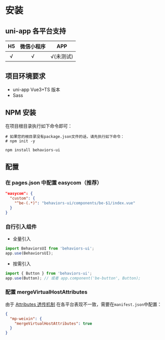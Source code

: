 # 安装

## uni-app 各平台支持

| H5  | 微信小程序 |    APP    |
| :-: | :--------: | :-------: |
|  √  |     √      | √(未测试) |

## 项目环境要求

- uni-app Vue3+TS 版本
- Sass

## NPM 安装

在项目根目录执行如下命令即可：

```shell
# 如果您的根目录没有package.json文件的话，请先执行如下命令：
# npm init -y

npm install behaviors-ui
```

## 配置

### 在 pages.json 中配置 easycom（推荐）

```json
"easycom": {
  "custom": {
    "^be-(.*)": "behaviors-ui/components/be-$1/index.vue"
  }
}
```

### 自行引入组件

- 全量引入

```js
import BehaviorsUI from 'behaviors-ui';
app.use(BehaviorsUI);
```

- 按需引入

```js
import { Button } from 'behaviors-ui';
app.use(Button); // 或者 app.component('be-button', Button);
```

### 配置 mergeVirtualHostAttributes

由于 [Attributes 透传机制](/note#attributes-透传机制) 在各平台表现不一致，需要在`manifest.json`中配置：

```json
{
  "mp-weixin": {
    "mergeVirtualHostAttributes": true
  }
}
```
